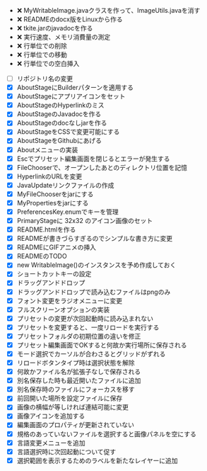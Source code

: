 - :x: MyWritableImage.javaクラスを作って、ImageUtils.javaを消す
- :x: READMEのdocx版をLinuxから作る
- :x: tkite.jarのjavadocを作る
- :x: 実行速度、メモリ消費量の測定
- :x: 行単位での削除
- :x: 行単位での移動
- :x: 行単位での空白挿入
- [ ] リポジトリ名の変更
- [x] AboutStageにBuilderパターンを適用する
- [x] AboutStageにアプリアイコンをセット
- [x] AboutStageのHyperlinkのミス
- [x] AboutStageのJavadocを作る
- [x] AboutStageのdocなしjarを作る
- [x] AboutStageをCSSで変更可能にする
- [x] AboutStageをGithubにあげる
- [x] Aboutメニューの実装
- [x] Escでプリセット編集画面を閉じるとエラーが発生する
- [x] FileChooserで、オープンしたあとのディレクトリ位置を記憶
- [x] HyperlinkのURLを変更
- [x] JavaUpdateリンクファイルの作成
- [x] MyFileChooserをjarにする
- [x] MyPropertiesをjarにする
- [x] PreferencesKey.enumでキーを管理
- [x] PrimaryStageに 32x32 のアイコン画像のセット
- [x] README.htmlを作る
- [x] READMEが書きづらすぎるのでシンプルな書き方に変更
- [x] READMEにGIFアニメの挿入
- [x] READMEのTODO
- [x] new WritableImage()のインスタンスを予め作成しておく
- [x] ショートカットキーの設定
- [x] ドラッグアンドドロップ
- [x] ドラッグアンドドロップで読み込むファイルはpngのみ
- [x] フォント変更をラジオメニューに変更
- [x] フルスクリーンオプションの実装
- [x] プリセットの変更が次回起動時に読み込まれない
- [x] プリセットを変更すると、一度リロードを実行する
- [x] プリセットフォルダの初期位置の違いを修正
- [x] プリセット編集画面でOKすると何故か実行場所に保存される
- [x] モード選択でカーソルが合わさるとグリッドがずれる
- [x] リロードボタンタイプ時は選択状態を解除
- [x] 何故かファイル名が拡張子なしで保存される
- [x] 別名保存した時も最近開いたファイルに追加
- [x] 別名保存時のファイルにフォーカスを移す
- [x] 前回開いた場所を設定ファイルに保存
- [x] 画像の横幅が等しければ連結可能に変更
- [x] 画像アイコンを追加する
- [x] 編集画面のプロパティが更新されていない
- [x] 規格のあっていないファイルを選択すると画像パネルを空にする
- [x] 言語変更メニューを追加
- [x] 言語選択時に次回起動について促す
- [x] 選択範囲を表示するためのラベルを新たなレイヤーに追加
